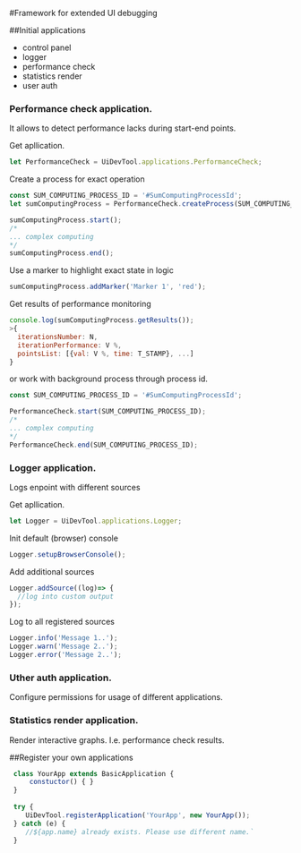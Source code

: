 #Framework for extended UI debugging

##Initial applications
* control panel
* logger
* performance check
* statistics render
* user auth

### Performance check application. 
It allows to detect performance lacks during start-end points. 

Get apllication.
```javascript
let PerformanceCheck = UiDevTool.applications.PerformanceCheck;
```
Create a process for exact operation
```javascript
const SUM_COMPUTING_PROCESS_ID = '#SumComputingProcessId';
let sumComputingProcess = PerformanceCheck.createProcess(SUM_COMPUTING_PROCESS_ID);

sumComputingProcess.start();
/*
... complex computing
*/
sumComputingProcess.end();
```
Use a marker to highlight exact state in logic 
```javascript
sumComputingProcess.addMarker('Marker 1', 'red');
```
Get results of performance monitoring
```javascript
console.log(sumComputingProcess.getResults());
>{
  iterationsNumber: N,
  iterationPerformance: V %,
  pointsList: [{val: V %, time: T_STAMP}, ...]
}

```
or work with background process through process id.
```javascript
const SUM_COMPUTING_PROCESS_ID = '#SumComputingProcessId';

PerformanceCheck.start(SUM_COMPUTING_PROCESS_ID);
/*
... complex computing
*/
PerformanceCheck.end(SUM_COMPUTING_PROCESS_ID);
```

### Logger application. 
Logs enpoint with different sources

Get apllication.
```javascript
let Logger = UiDevTool.applications.Logger;
```
Init default (browser) console 
```javascript
Logger.setupBrowserConsole();
```
Add additional sources
```javascript
Logger.addSource((log)=> {
  //log into custom output
});
```
Log to all registered sources
```javascript
Logger.info('Message 1..');
Logger.warn('Message 2..');
Logger.error('Message 2..');
```

### Uther auth application. 
Configure permissions for usage of different applications. 

### Statistics render application. 
Render interactive graphs. I.e. performance check results.  

##Register your own applications
```javascript
 class YourApp extends BasicApplication {
     constuctor() { }
 }
  
 try {
    UiDevTool.registerApplication('YourApp', new YourApp());
 } catch (e) {
    //${app.name} already exists. Please use different name.`
 }
```
